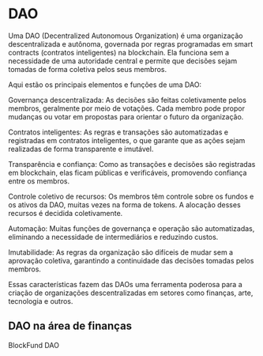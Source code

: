 # DAO
Uma DAO (Decentralized Autonomous Organization) é uma organização descentralizada e autônoma, governada por regras programadas em smart contracts (contratos inteligentes) na blockchain. Ela funciona sem a necessidade de uma autoridade central e permite que decisões sejam tomadas de forma coletiva pelos seus membros.

Aqui estão os principais elementos e funções de uma DAO:

Governança descentralizada: As decisões são feitas coletivamente pelos membros, geralmente por meio de votações. Cada membro pode propor mudanças ou votar em propostas para orientar o futuro da organização.

Contratos inteligentes: As regras e transações são automatizadas e registradas em contratos inteligentes, o que garante que as ações sejam realizadas de forma transparente e imutável.

Transparência e confiança: Como as transações e decisões são registradas em blockchain, elas ficam públicas e verificáveis, promovendo confiança entre os membros.

Controle coletivo de recursos: Os membros têm controle sobre os fundos e os ativos da DAO, muitas vezes na forma de tokens. A alocação desses recursos é decidida coletivamente.

Automação: Muitas funções de governança e operação são automatizadas, eliminando a necessidade de intermediários e reduzindo custos.

Imutabilidade: As regras da organização são difíceis de mudar sem a aprovação coletiva, garantindo a continuidade das decisões tomadas pelos membros.

Essas características fazem das DAOs uma ferramenta poderosa para a criação de organizações descentralizadas em setores como finanças, arte, tecnologia e outros.

## DAO na área de finanças
BlockFund DAO

## 
